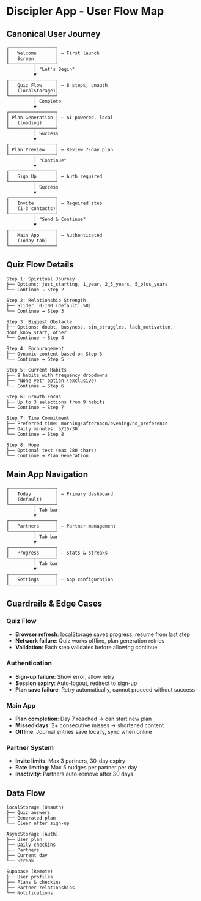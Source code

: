 # Discipler App - User Flow Map

## Canonical User Journey

```
┌─────────────────┐
│   Welcome       │ ← First launch
│   Screen        │
└─────────┬───────┘
          │ "Let's Begin"
          ▼
┌─────────────────┐
│   Quiz Flow     │ ← 8 steps, unauth
│   (localStorage)│
└─────────┬───────┘
          │ Complete
          ▼
┌─────────────────┐
│ Plan Generation │ ← AI-powered, local
│   (loading)     │
└─────────┬───────┘
          │ Success
          ▼
┌─────────────────┐
│ Plan Preview    │ ← Review 7-day plan
└─────────┬───────┘
          │ "Continue"
          ▼
┌─────────────────┐
│   Sign Up       │ ← Auth required
└─────────┬───────┘
          │ Success
          ▼
┌─────────────────┐
│   Invite        │ ← Required step
│   (1-3 contacts)│
└─────────┬───────┘
          │ "Send & Continue"
          ▼
┌─────────────────┐
│   Main App      │ ← Authenticated
│   (Today tab)   │
└─────────────────┘
```

## Quiz Flow Details

```
Step 1: Spiritual Journey
├── Options: just_starting, 1_year, 2_5_years, 5_plus_years
└── Continue → Step 2

Step 2: Relationship Strength  
├── Slider: 0-100 (default: 50)
└── Continue → Step 3

Step 3: Biggest Obstacle
├── Options: doubt, busyness, sin_struggles, lack_motivation, dont_know_start, other
└── Continue → Step 4

Step 4: Encouragement
├── Dynamic content based on Step 3
└── Continue → Step 5

Step 5: Current Habits
├── 9 habits with frequency dropdowns
├── "None yet" option (exclusive)
└── Continue → Step 6

Step 6: Growth Focus
├── Up to 3 selections from 9 habits
└── Continue → Step 7

Step 7: Time Commitment
├── Preferred time: morning/afternoon/evening/no_preference
├── Daily minutes: 5/15/30
└── Continue → Step 8

Step 8: Hope
├── Optional text (max 280 chars)
└── Continue → Plan Generation
```

## Main App Navigation

```
┌─────────────────┐
│   Today         │ ← Primary dashboard
│   (default)     │
└─────────┬───────┘
          │ Tab bar
          ▼
┌─────────────────┐
│   Partners      │ ← Partner management
└─────────┬───────┘
          │ Tab bar
          ▼
┌─────────────────┐
│   Progress      │ ← Stats & streaks
└─────────┬───────┘
          │ Tab bar
          ▼
┌─────────────────┐
│   Settings      │ ← App configuration
└─────────────────┘
```

## Guardrails & Edge Cases

### Quiz Flow
- **Browser refresh**: localStorage saves progress, resume from last step
- **Network failure**: Quiz works offline, plan generation retries
- **Validation**: Each step validates before allowing continue

### Authentication
- **Sign-up failure**: Show error, allow retry
- **Session expiry**: Auto-logout, redirect to sign-up
- **Plan save failure**: Retry automatically, cannot proceed without success

### Main App
- **Plan completion**: Day 7 reached → can start new plan
- **Missed days**: 2+ consecutive misses → shortened content
- **Offline**: Journal entries save locally, sync when online

### Partner System
- **Invite limits**: Max 3 partners, 30-day expiry
- **Rate limiting**: Max 5 nudges per partner per day
- **Inactivity**: Partners auto-remove after 30 days

## Data Flow

```
localStorage (Unauth)
├── Quiz answers
├── Generated plan
└── Clear after sign-up

AsyncStorage (Auth)
├── User plan
├── Daily checkins
├── Partners
├── Current day
└── Streak

Supabase (Remote)
├── User profiles
├── Plans & checkins
├── Partner relationships
└── Notifications
```
